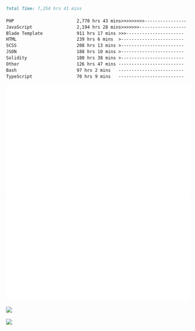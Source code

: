 <!--START_SECTION:waka-->

```markdown
Total Time: 7,254 hrs 41 mins

PHP                        2,770 hrs 43 mins>>>>>>>>>----------------   37.54 %
JavaScript                 2,194 hrs 28 mins>>>>>>>------------------   29.73 %
Blade Template             911 hrs 17 mins >>>----------------------   12.35 %
HTML                       239 hrs 6 mins  >------------------------   03.24 %
SCSS                       208 hrs 13 mins >------------------------   02.82 %
JSON                       188 hrs 10 mins >------------------------   02.55 %
Solidity                   180 hrs 38 mins >------------------------   02.45 %
Other                      126 hrs 47 mins -------------------------   01.72 %
Bash                       97 hrs 2 mins   -------------------------   01.31 %
TypeScript                 70 hrs 9 mins   -------------------------   00.95 %
```

<!--END_SECTION:waka-->

![](https://raw.githubusercontent.com/DrMaxis/github-stats-transparent/output/generated/overview.svg)
![](https://raw.githubusercontent.com/DrMaxis/github-stats-transparent/output/generated/languages.svg)

![](https://git-readme-stats-drmaxis-projects.vercel.app/api?username=drmaxis&show_icons=true&theme=outrun&count_private=true&show=reviews,discussions_started,discussions_answered,prs_merged,prs_merged_percentage&custom_title=2024%20Github%20Rank)
 
<a href="https://count.getloli.com/"><img src="https://count.getloli.com/get/@:maxis-the-alchemist?theme=rule34"></a>
<!-- https://count.getloli.com/get/@alchemist?theme=rule34 -->
<br>
